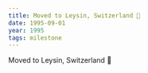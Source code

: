 ```yaml
---
title: Moved to Leysin, Switzerland 🧀
date: 1995-09-01
year: 1995
tags: milestone
---
```

Moved to Leysin, Switzerland 🧀
